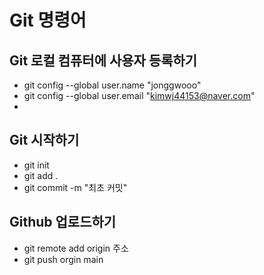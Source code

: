 # Git 명령어

## Git 로컬 컴퓨터에 사용자 등록하기
- git config --global user.name "jonggwooo"
- git config --global user.email "kimwj44153@naver.com"
-
## Git 시작하기
- git init
- git add .
- git commit -m "최초 커밋"

## Github 업로드하기
- git remote add origin 주소
- git push orgin main